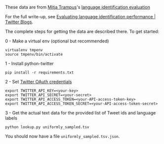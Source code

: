 These data are from [Mitja Trampus](https://github.com/mitjat)'s [language identification evaluation](https://github.com/mitjat/langid_eval/)

For the full write-up, see [Evaluating language identification performance | Twitter Blogs](https://blog.twitter.com/2015/evaluating-language-identification-performance).

The complete steps for getting the data are described there.  To get started:

0 - Make a virtual env (optional but recommended)

    virtualenv tmpenv
    source tmpenv/bin/activate

1 - Install python-twitter

    pip install -r requirements.txt 

2 - Set [Twitter OAuth credentials](https://apps.twitter.com/app/new)

    export TWITTER_API_KEY=<your-key>
    export TWITTER_API_SECRET=<your-secret>    
    export TWITTER_API_ACCESS_TOKEN=<your-API-access-token-key>
    export TWITTER_API_ACCESS_TOKEN_SECRET=<your-API-access-token-secret>  

3 - Get the actual text data for the provided list of Tweet ids and language labels

    python lookup.py uniformly_sampled.tsv

You should now have a file `uniformly_sampled.tsv.json`.
